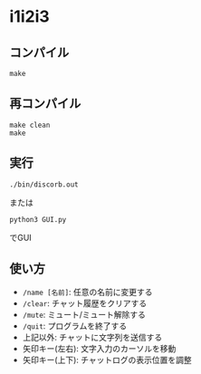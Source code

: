 # i1i2i3

## コンパイル
```console
make
```

## 再コンパイル
```console
make clean
make
```

## 実行
```console
./bin/discorb.out
```
または
```
python3 GUI.py
```
でGUI

## 使い方
- `/name [名前]`: 任意の名前に変更する
- `/clear`: チャット履歴をクリアする
- `/mute`: ミュート/ミュート解除する
- `/quit`: プログラムを終了する
- 上記以外: チャットに文字列を送信する
- 矢印キー(左右): 文字入力のカーソルを移動
- 矢印キー(上下): チャットログの表示位置を調整
